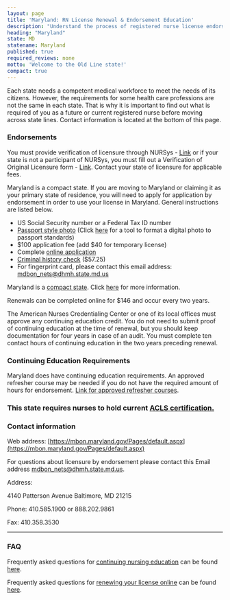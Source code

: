 ```yaml
---
layout: page
title: 'Maryland: RN License Renewal & Endorsement Education'
description: "Understand the process of registered nurse license endorsement, renewal, and continuing education in Maryland. Ensure the longevity of your nursing career."
heading: "Maryland"
state: MD
statename: Maryland
published: true
required_reviews: none
motto: 'Welcome to the Old Line state!'
compact: true
---
```


Each state needs a competent medical workforce to meet the needs of its citizens. However, the requirements for some health care professions are not the same in each state. That is why it is important to find out what is required of you as a future or current registered nurse before moving across state lines. Contact information is located at the bottom of this page.

### Endorsements

You must provide verification of licensure through NURSys - [Link](https://www.nursys.com/) or if your state is not a participant of NURSys, you must fill out a Verification of Original Licensure form - [Link](https://mbon.maryland.gov/Documents/verificationform.pdf). Contact your state of licensure for applicable fees.

Maryland is a compact state. If you are moving to Maryland or claiming it as your primary state of residence, you will need to apply for application by endorsement in order to use your license in Maryland. General instructions are listed below.

- US Social Security number or a Federal Tax ID number
- [Passport style photo](https://travel.state.gov/content/travel/en/passports/how-apply/photos.html) (Click [here](https://travel.state.gov/content/travel/en/passports/how-apply/photos.html) for a tool to format a digital photo to passport standards)
- \$100 application fee (add \$40 for temporary license)
- Complete [online application](https://license.mdbon.org/NETS/Home.asp)
- [Criminal history check](https://mbon.maryland.gov/Pages/chrc-index.aspx) (\$57.25)
- For fingerprint card, please contact this email address: [mdbon_nets@dhmh.state.md.us](mailto:mdbon_nets@dhmh.state.md.us?subject=Fingerprint%20Card&body=Hi%2C%0A%0AI%20was%20on%20the%20ACLS%20Training%20Center%20website%20RNMobility.com%20and%20read%20that%20I%20need%20to%20send%20an%20email%20here%20for%20my%20fingerprint%20card.%20Can%20you%20send%20me%20one%20so%20I%20can%20get%20licensed%20in%20Maryland%3F)

Maryland is a [compact state](https://www.ncsbn.org/bon-member-details/Maryland). Click [here](https://www.ncsbn.org/bon-member-details/Maryland) for more information.

Renewals can be completed online for \$146 and occur every two years.

The American Nurses Credentialing Center or one of its local offices must approve any continuing education credit. You do not need to submit proof of continuing education at the time of renewal, but you should keep documentation for four years in case of an audit. You must complete ten contact hours of continuing education in the two years preceding renewal.

### Continuing Education Requirements

Maryland does have continuing education requirements. An approved refresher course may be needed if you do not have the required amount of hours for endorsement. [Link for approved refresher courses](https://mbon.maryland.gov/Documents/approved-nurse-refresher-preceptorship-programs.pdf).

### This state requires nurses to hold current [ACLS certification.](https://www.acls.net/maryland-acls-pals-bls)

### Contact information

Web address: [https://mbon.maryland.gov/Pages/default.aspx](https://mbon.maryland.gov/Pages/default.aspx)

For questions about licensure by endorsement please contact this Email address [mdbon_nets@dhmh.state.md.us](mailto:mdbon_nets@dhmh.state.md.us?subject=Licensure%20by%20endorsement&body=Hi%2C%0A%0AI%20was%20on%20the%20ACLS%20Training%20Center%20website%20RNMobility.com%20and%20read%20that%20I%20can%20send%20my%20questions%20about%20licensure%20by%20endorsement%20here).

Address:

4140 Patterson Avenue
Baltimore, MD 21215

Phone: 410.585.1900 or 888.202.9861

Fax: 410.358.3530

* * * * *

### FAQ

Frequently asked questions for [continuing nursing education](https://www.lsbn.state.la.us/continuing-education-faqs/) can be found [here](https://www.lsbn.state.la.us/continuing-education-faqs/).

Frequently asked questions for [renewing your license online](https://www.lsbn.state.la.us/renewal-faqs/) can be found [here](https://www.lsbn.state.la.us/renewal-faqs/).
